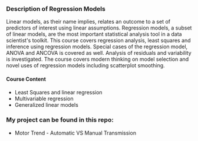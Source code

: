 ### Description of Regression Models

Linear models, as their name implies, relates an outcome to a set of predictors of interest using linear assumptions. Regression models, a subset of linear models, are the most important statistical analysis tool in a data scientist's toolkit. This course covers regression analysis, least squares and inference using regression models. Special cases of the regression model, ANOVA and ANCOVA is covered as well. Analysis of residuals and variability is investigated. The course covers modern thinking on model selection and novel uses of regression models including scatterplot smoothing.

#### Course Content

- Least Squares and linear regression
- Multivariable regression
- Generalized linear models

### My project can be found in this repo:

- Motor Trend - Automatic VS Manual Transmission